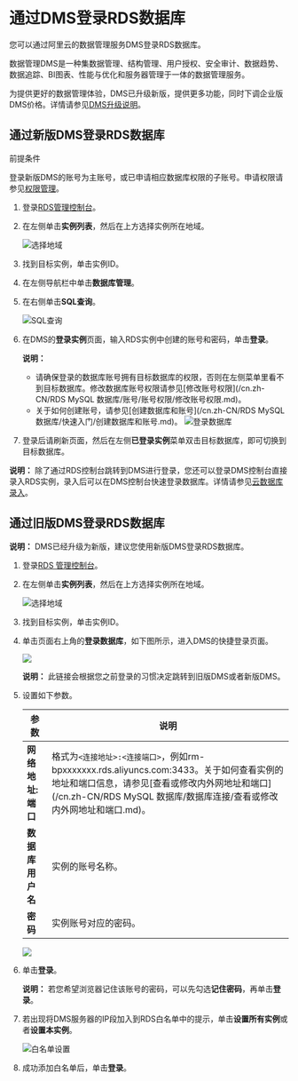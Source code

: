 # 通过DMS登录RDS数据库

您可以通过阿里云的数据管理服务DMS登录RDS数据库。

数据管理DMS是一种集数据管理、结构管理、用户授权、安全审计、数据趋势、数据追踪、BI图表、性能与优化和服务器管理于一体的数据管理服务。

为提供更好的数据管理体验，DMS已升级新版，提供更多功能，同时下调企业版DMS价格。详情请参见[DMS升级说明](~~153131~~)。

## 通过新版DMS登录RDS数据库

前提条件

登录新版DMS的账号为主账号，或已申请相应数据库权限的子账号。申请权限请参见[权限管理](~~60371~~)。

1.  登录[RDS管理控制台](https://rds.console.aliyun.com/)。

2.  在左侧单击**实例列表**，然后在上方选择实例所在地域。

    ![选择地域](https://static-aliyun-doc.oss-accelerate.aliyuncs.com/assets/img/zh-CN/3074469951/p36543.png)

3.  找到目标实例，单击实例ID。

4.  在左侧导航栏中单击**数据库管理**。

5.  在右侧单击**SQL查询**。

    ![SQL查询](https://static-aliyun-doc.oss-accelerate.aliyuncs.com/assets/img/zh-CN/8414713061/p174701.png)

6.  在DMS的**登录实例**页面，输入RDS实例中创建的账号和密码，单击**登录**。

    **说明：**

    -   请确保登录的数据库账号拥有目标数据库的权限，否则在左侧菜单里看不到目标数据库。修改数据库账号权限请参见[修改账号权限](/cn.zh-CN/RDS MySQL 数据库/账号/账号权限/修改账号权限.md)。
    -   关于如何创建账号，请参见[创建数据库和账号](/cn.zh-CN/RDS MySQL 数据库/快速入门/创建数据库和账号.md)。
    ![登录数据库](https://static-aliyun-doc.oss-accelerate.aliyuncs.com/assets/img/zh-CN/6122613061/p174718.png)

7.  登录后请刷新页面，然后在左侧**已登录实例**菜单双击目标数据库，即可切换到目标数据库。


**说明：** 除了通过RDS控制台跳转到DMS进行登录，您还可以登录DMS控制台直接录入RDS实例，录入后可以在DMS控制台快速登录数据库。详情请参见[云数据库录入]()。

## 通过旧版DMS登录RDS数据库

**说明：** DMS已经升级为新版，建议您使用新版DMS登录RDS数据库。

1.  登录[RDS 管理控制台](https://rds.console.aliyun.com/)。
2.  在左侧单击**实例列表**，然后在上方选择实例所在地域。

    ![选择地域](https://static-aliyun-doc.oss-accelerate.aliyuncs.com/assets/img/zh-CN/3074469951/p36543.png)

3.  找到目标实例，单击实例ID。
4.  单击页面右上角的**登录数据库**，如下图所示，进入DMS的快捷登录页面。

    ![](https://static-aliyun-doc.oss-accelerate.aliyuncs.com/assets/img/zh-CN/9822472061/p4253.png)

    **说明：** 此链接会根据您之前登录的习惯决定跳转到旧版DMS或者新版DMS。

5.  设置如下参数。

    |参数|说明|
    |--|--|
    |**网络地址:端口**|格式为`<连接地址>:<连接端口>`，例如rm-bpxxxxxxx.rds.aliyuncs.com:3433。关于如何查看实例的地址和端口信息，请参见[查看或修改内外网地址和端口](/cn.zh-CN/RDS MySQL 数据库/数据库连接/查看或修改内外网地址和端口.md)。|
    |**数据库用户名**|实例的账号名称。|
    |**密码**|实例账号对应的密码。|

    ![](https://static-aliyun-doc.oss-accelerate.aliyuncs.com/assets/img/zh-CN/9077559951/p4254.png)

6.  单击**登录**。

    **说明：** 若您希望浏览器记住该账号的密码，可以先勾选**记住密码**，再单击**登录**。

7.  若出现将DMS服务器的IP段加入到RDS白名单中的提示，单击**设置所有实例**或者**设置本实例**。

    ![白名单设置](https://static-aliyun-doc.oss-accelerate.aliyuncs.com/assets/img/zh-CN/9077559951/p4255.png)

8.  成功添加白名单后，单击**登录**。

